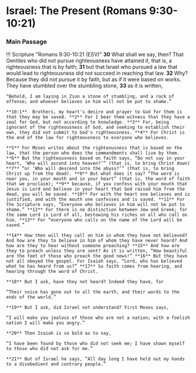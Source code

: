 # Israel: The Present (Romans 9:30-10:21)

### Main Passage

!!! Scripture "Romans 9:30-10:21 (ESV)"
    **30** What shall we say, then? That Gentiles who did not pursue righteousness have attained it, that is, a righteousness that is by faith; **31** but that Israel who pursued a law that would lead to righteousness did not succeed in reaching that law. **32** Why? Because they did not pursue it by faith, but as if it were based on works. They have stumbled over the stumbling stone, **33** as it is written,  
    
    “Behold, I am laying in Zion a stone of stumbling, and a rock of offense; and whoever believes in him will not be put to shame.”  
    
    **10:1**  Brothers, my heart's desire and prayer to God for them is that they may be saved. **2** For I bear them witness that they have a zeal for God, but not according to knowledge. **3** For, being ignorant of the righteousness of God, and seeking to establish their own, they did not submit to God's righteousness. **4** For Christ is the end of the law for righteousness to everyone who believes.  
    
    **5** For Moses writes about the righteousness that is based on the law, that the person who does the commandments shall live by them. **6** But the righteousness based on faith says, “Do not say in your heart, ‘Who will ascend into heaven?’” (that is, to bring Christ down) **7** “or ‘Who will descend into the abyss?’” (that is, to bring Christ up from the dead). **8** But what does it say? “The word is near you, in your mouth and in your heart” (that is, the word of faith that we proclaim); **9** because, if you confess with your mouth that Jesus is Lord and believe in your heart that God raised him from the dead, you will be saved. **10** For with the heart one believes and is justified, and with the mouth one confesses and is saved. **11** For the Scripture says, “Everyone who believes in him will not be put to shame.” **12** For there is no distinction between Jew and Greek; for the same Lord is Lord of all, bestowing his riches on all who call on him. **13** For “everyone who calls on the name of the Lord will be saved.”  
    
    **14** How then will they call on him in whom they have not believed? And how are they to believe in him of whom they have never heard? And how are they to hear without someone preaching? **15** And how are they to preach unless they are sent? As it is written, “How beautiful are the feet of those who preach the good news!” **16** But they have not all obeyed the gospel. For Isaiah says, “Lord, who has believed what he has heard from us?” **17** So faith comes from hearing, and hearing through the word of Christ.  
    
    **18** But I ask, have they not heard? Indeed they have, for  
    
    “Their voice has gone out to all the earth, and their words to the ends of the world.”  
    
    **19** But I ask, did Israel not understand? First Moses says,  
    
    “I will make you jealous of those who are not a nation; with a foolish nation I will make you angry.”  
    
    **20** Then Isaiah is so bold as to say,  
    
    “I have been found by those who did not seek me; I have shown myself to those who did not ask for me.”  
    
    **21** But of Israel he says, “All day long I have held out my hands to a disobedient and contrary people.”  
    